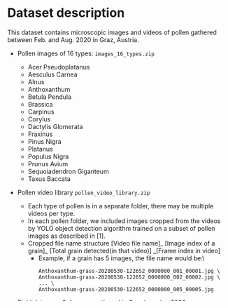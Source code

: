 # Dataset description
This dataset contains microscopic images and videos of pollen gathered between Feb. and Aug. 2020 in Graz, Austria.
- Pollen images of 16 types: `images_16_types.zip` 
	- Acer Pseudoplatanus
	- Aesculus Carnea
	- Alnus
	- Anthoxanthum
	- Betula Pendula
	- Brassica
	- Carpinus
	- Corylus
	- Dactylis Glomerata
	- Fraxinus
	- Pinus Nigra	
	- Platanus
	- Populus Nigra
	- Prunus Avium
	- Sequoiadendron Giganteum
	- Taxus Baccata
	
- Pollen video library `pollen_video_library.zip`
	- Each type of pollen is in a separate folder, there may be multiple videos per type.
	- In each pollen folder, we included images cropped from the videos by YOLO object detection algorithm trained on a subset of pollen images as described in [1].  
	- Cropped file name structure [Video file name]_ [Image index of a grain]_ [Total grain detected(in that video)] _[Frame index in video]
		- Example, if a grain has 5 images, the file name would be:\
			```
			Anthoxanthum-grass-20200530-122652_0000000_001_00001.jpg \
			Anthoxanthum-grass-20200530-122652_0000000_002_00002.jpg \
			... \
			Anthoxanthum-grass-20200530-122652_0000000_005_00005.jpg
			```
- Field data over 3 days are gathered in Graz in spring 2020. `pollen_field_data.zip`

- Sample code to load the data and visualize the images is in `plot_pollen_sample.py`. Download and extract the file `images_16_types.zip` in the same folder as `plot_pollen_sample.py` to run the example.


# Dependecies:
- opencv
- numpy
- matplotlib

# Credit
[1] N. Cao, M. Meyer, L. Thiele, and O. Saukh. 2020. Automated Pollen Detection with an Affordable Technology. In Proceedings of the International Conference on Embedded Wireless Systems and Networks (EWSN). 108–119.
```
@inproceedings{namcao2020pollen,
  title = {Automated Pollen Detection with an Affordable Technology},
  author = {Nam Cao and Matthias Meyer and Lothar Thiele and Olga Saukh},
  booktitle = {Proceedings of the International Conference on Embedded Wireless Systems and Networks (EWSN)},
  pages={108–119}
  month = {2},	
  year = {2020},
}
```  

